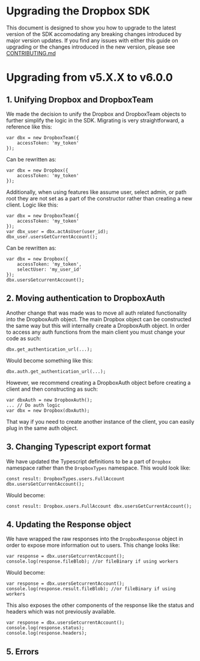 # Upgrading the Dropbox SDK

This document is designed to show you how to upgrade to the latest version of the SDK accomodating any breaking changes introduced by major version updates.  If you find any issues with either this guide on upgrading or the changes introduced in the new version, please see [CONTRIBUTING.md][contributing]

# Upgrading from v5.X.X to v6.0.0

## 1. Unifying Dropbox and DropboxTeam

We made the decision to unify the Dropbox and DropboxTeam objects to further simplify the logic in the SDK.  Migrating is very straightforward, a reference like this:

```
var dbx = new DropboxTeam({
    accessToken: 'my_token'
});
```

Can be rewritten as:

```
var dbx = new Dropbox({
    accessToken: 'my_token'
});
```

Additionally, when using features like assume user, select admin, or path root they are not set as a part of the constructor rather than creating a new client. Logic like this:

```
var dbx = new DropboxTeam({
    accessToken: 'my_token'
});
var dbx_user = dbx.actAsUser(user_id);
dbx_user.usersGetCurrentAccount();
```

Can be rewritten as:

```
var dbx = new Dropbox({
    accessToken: 'my_token',
    selectUser: 'my_user_id'
});
dbx.usersGetcurrentAccount();
```

## 2. Moving authentication to DropboxAuth

Another change that was made was to move all auth related functionality into the DropboxAuth object. The main Dropbox object can be constructed the same way but this will internally create a DropboxAuth object.  In order to access any auth functions from the main client you must change your code as such:

```
dbx.get_authentication_url(...);
```

Would become something like this:

```
dbx.auth.get_authentication_url(...);
```

However, we recommend creating a DropboxAuth object before creating a client and then constructing as such:

```
var dbxAuth = new DropboxAuth();
... // Do auth logic
var dbx = new Dropbox(dbxAuth);
```

That way if you need to create another instance of the client, you can easily plug in the same auth object.

## 3. Changing Typescript export format

We have updated the Typescript definitions to be a part of `Dropbox` namespace rather than the `DropboxTypes` namespace.  This would look like:

```
const result: DropboxTypes.users.FullAccount dbx.usersGetCurrentAccount();
```

Would become:

```
const result: Dropbox.users.FullAccount dbx.usersGetCurrentAccount();
```

## 4. Updating the Response object

We have wrapped the raw responses into the `DropboxResponse` object in order to expose more information out to users.  This change looks like:

```
var response = dbx.usersGetcurrentAccount();
console.log(response.fileBlob); //or fileBinary if using workers
```

Would become:

```
var response = dbx.usersGetcurrentAccount();
console.log(response.result.fileBlob); //or fileBinary if using workers
```

This also exposes the other components of the response like the status and headers which was not previously available.

```
var response = dbx.usersGetcurrentAccount();
console.log(response.status);
console.log(response.headers);
```

## 5. Errors

[contributing]: https://github.com/dropbox/dropbox-sdk-js/blob/master/CONTRIBUTING.md